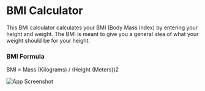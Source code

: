# BMI Calculator
This BMI calculator calculates your BMI (Body Mass Index) by entering your height and weight. The BMI is meant to give you a general idea of what your weight should be for your height.

### BMI Formula

BMI =
Mass (Kilograms)
/
(Height (Meters))2


![App Screenshot](https://i.ibb.co/864K6zT/Screenshot-20211014-190521.png)

  
